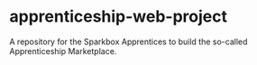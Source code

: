 # apprenticeship-web-project
A repository for the Sparkbox Apprentices to build the so-called Apprenticeship Marketplace.
